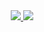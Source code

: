 <div id="badges" align ="center">
  <a href= "https://vk.com/id748018272">
     <img src= "https://img.shields.io/badge/VK-blue?style=for-the-badge&logo=VK&logoColor=white">
  </a>
  
  <a href= "https://mail.google.com/mail/u/0/#inbox">
      <img src= "https://img.shields.io/badge/Email-red?style=for-the-badge&logo=Gmail&logoColor=white">
  </a>
</div>

     
  
